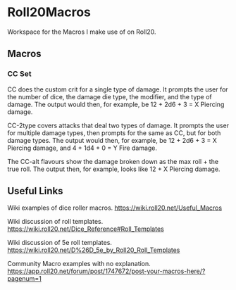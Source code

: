 # Roll20Macros
Workspace for the Macros I make use of on Roll20. 

## Macros
 
### CC Set
CC does the custom crit for a single type of damage. It prompts the user for the number of dice, the damage die type, the modifier, and the type of damage. The output would then, for example, be 12 + 2d6 + 3 = X Piercing damage. 

CC-2type covers attacks that deal two types of damage. It prompts the user for multiple damage types, then prompts for the same as CC, but for both damage types. The output would then, for example, be 12 + 2d6 + 3 = X Piercing damage, and 4 + 1d4 + 0 = Y Fire damage.

The CC-alt flavours show the damage broken down as the max roll + the true roll. The output then, for example, looks like 12 + X Piercing damage. 

## Useful Links
Wiki examples of dice roller macros. 
 https://wiki.roll20.net/Useful_Macros
 
Wiki discussion of roll templates. 
 https://wiki.roll20.net/Dice_Reference#Roll_Templates
 
Wiki discussion of 5e roll templates. 
 https://wiki.roll20.net/D%26D_5e_by_Roll20_Roll_Templates
 
Community Macro examples with no explanation. 
 https://app.roll20.net/forum/post/1747672/post-your-macros-here/?pagenum=1
